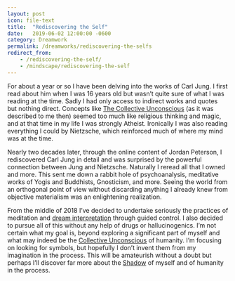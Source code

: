 ```yaml
---
layout: post
icon: file-text
title:  "Rediscovering the Self"
date:   2019-06-02 12:00:00 -0600
category: Dreamwork
permalink: /dreamworks/rediscovering-the-selfs
redirect_from:
    - /rediscovering-the-self/
    - /mindscape/rediscovering-the-self
---
```


For about a year or so I have been delving into the works of Carl Jung. I first read about him when I was 16 years old but wasn’t quite sure of what I was reading at the time. Sadly I had only access to indirect works and quotes but nothing direct. Concepts like [The Collective Unconscious](https://en.wikipedia.org/wiki/Collective_unconscious) (as it was described to me then) seemed too much like religious thinking and magic, and at that time in my life I was strongly Atheist. Ironically I was also reading everything I could by Nietzsche, which reinforced much of where my mind was at the time.

Nearly two decades later, through the online content of Jordan Peterson, I rediscovered Carl Jung in detail and was surprised by the powerful connection between Jung and Nietzsche. Naturally I reread all that I owned and more. This sent me down a rabbit hole of psychoanalysis, meditative works of Yogis and Buddhists, Gnosticism, and more. Seeing the world from an orthogonal point of view without discarding anything I already knew from objective materialism was an enlightening realization.

From the middle of 2018 I’ve decided to undertake seriously the practices of meditation and [dream interpretation](https://en.wikipedia.org/wiki/Dream_interpretation#Jung) through guided control. I also decided to pursue all of this without any help of drugs or hallucinogenics. I’m not certain what my goal is, beyond exploring a significant part of myself and what may indeed be the [Collective Unconscious](https://en.wikipedia.org/wiki/Collective_unconscious) of humanity. I’m focusing on looking for symbols, but hopefully I don’t invent them from my imagination in the process. This will be amateurish without a doubt but perhaps I’ll discover far more about the [Shadow](https://en.wikipedia.org/wiki/Shadow_(psychology)) of myself and of humanity in the process.
